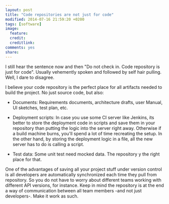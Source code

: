 ```yaml
---
layout: post
title: "Code repositories are not just for code"
modified: 2014-07-16 21:59:20 +0200
tags: [software]
image:
  feature: 
  credit: 
  creditlink: 
comments: yes
share: 
---
```


I still hear the sentence now and then "Do not check in. Code repository is just for code". Usually vehemently spoken and followed by self hair pulling. Well, I dare to disagree.

I believe your code repository is the perfect place for all artifacts needed to build the project. No just source code, but also:

* Documents: Requirements documents, architecture drafts, user Manual, UI sketches, test plan, etc.

* Deployment scripts: In case you use some CI server like Jenkins, its better  to store the deployment code in scripts and save them in your repository than putting the logic into the server right away. Otherwise if a build machine burns, you'll spend a lot of time recreating the setup. In the other hand, by storing the deployment logic in a file, all the new server has to do is calling a script.

* Test data: Some unit test need mocked data. The repository y the right place for that.

One of the advantages of saving all your project stuff under version control is all developers are automatically synchronized each time they pull from repository. So you do not have to worry about different teams working with different API versions, for instance. Keep in mind the repository is at the end a way of communication between all team members -and not just developers-. Make it work as such.